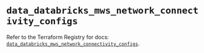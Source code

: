 # `data_databricks_mws_network_connectivity_configs`

Refer to the Terraform Registry for docs: [`data_databricks_mws_network_connectivity_configs`](https://registry.terraform.io/providers/databricks/databricks/1.87.1/docs/data-sources/mws_network_connectivity_configs).
